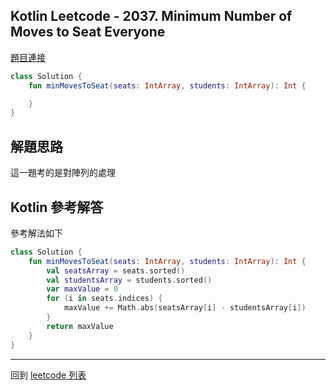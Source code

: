 ## Kotlin Leetcode - 2037. Minimum Number of Moves to Seat Everyone

[題目連接](https://leetcode.com/problems/minimum-number-of-moves-to-seat-everyone/)

```kotlin
class Solution {
    fun minMovesToSeat(seats: IntArray, students: IntArray): Int {

    }
}
```

## 解題思路

這一題考的是對陣列的處理

## Kotlin 參考解答

參考解法如下

```kotlin
class Solution {
    fun minMovesToSeat(seats: IntArray, students: IntArray): Int {
        val seatsArray = seats.sorted()
        val studentsArray = students.sorted()
        var maxValue = 0
        for (i in seats.indices) {
            maxValue += Math.abs(seatsArray[i] - studentsArray[i])
        }
        return maxValue
    }
}
```

------

回到 [leetcode 列表](index.md)

